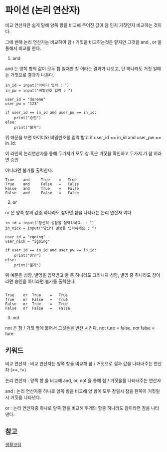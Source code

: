 # 파이선 (논리 연산자)

비교 연산자란 쉽게 말해 양쪽 항을 비교해 주어진 값이 참 인지 거짓인지 비교하는 것이다. 

그에 반해 논리 연산자는 비교하여 참 / 거짓을 비교하는것은 맡지만 그것을 and , or 을 통해서 비교를 한다.

1. and 

and 는 양쪽 항의 값이 모두 참 일때만 참 이라는 결과가 나오고, 단 하나라도 거짓 일때는 거짓으로 결과가 나온다.

```
in_id = input("아이디 입력 : ")
in_pw = input("비밀번호 입력 : ")

user_id = "doreme"
user_pw = "123"

if user_id == in_id and user_pw == in_id:
    print("승인")
else:
	print("불가")

```
위 예문을 보면 아이디와 비밀번호를 입력 받고 if user_id == in_id and user_pw == in_id:

이 라인의 논리연산자를 통해 두가지가 모두 참 혹은 거짓을 확인하고 두가지 가 참 이라면 승인

아니라면 불가를 출력한다.

```
True	and		True	= 	True
True	and		False	=	False
False	and		True	= 	False
False	and		False	= 	False

```



2. or

or 은 양쪽 항의 값중 하나라도 참이면 참을 나타내는 논리 연산자 이다 

```
in_id = input("당신의 성함을 입력하세요. : ")
in_nick = input("당신의 별명을 입력하세요 : ")

user_id = "egoing"
user_nick = "igoing"

if user_id == in_id and user_pw == in_id:
    print("승인")
else:
	print("불가")

```
위 예문은 성함, 별명을 입력받고 둘 중 하나라도 그러니까 성함, 별명 중 하나라도 참이라면 승인을 아니라면 불가를 출력한다. 

```

True	or	True	=	True
True	or	False	=	True
False	or	True	=	True
False	or	False	=	False
```

3. not

not 은 참 / 거짓 앞에 붙어서 그것들을 반전 시킨다, not ture = false, not false = ture


## 키워드

비교 연산자 : 비교 연산자는 양쪽 항을 비교해 참 / 거짓으로 결과 값을 나타내주는 연산자 (==, !=)

논리 연산자 : 양쪽 항 을 비교해 and, or, not 을 통해 참 / 거짓을를 나타내주는 연산자 

and : 논리 연산자중 하나로 양쪽 항을 비교해 양 항이 모두 참일시 참을 한쪽이 거짓일시 거짓을 나타낸다.

or : 논리 연산자중 하나로 양쪽 항을 비교해 두개의 항중 하나라도 참이라면 참을 나타낸다.


## 참고
[생활코딩](https://opentutorials.org/course/1750/9619)       

